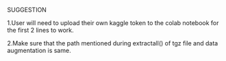 SUGGESTION


1.User will need to upload their own kaggle token to the colab notebook for the first 2 lines to work.


2.Make sure that the path mentioned during extractall() of tgz file and data augmentation is same.
